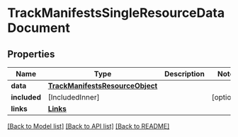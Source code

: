 # TrackManifestsSingleResourceDataDocument

## Properties
Name | Type | Description | Notes
------------ | ------------- | ------------- | -------------
**data** | [**TrackManifestsResourceObject**](TrackManifestsResourceObject.md) |  | 
**included** | [IncludedInner] |  | [optional] 
**links** | [**Links**](Links.md) |  | 

[[Back to Model list]](../README.md#documentation-for-models) [[Back to API list]](../README.md#documentation-for-api-endpoints) [[Back to README]](../README.md)


